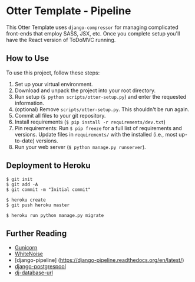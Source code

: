 # Otter Template - Pipeline

This Otter Template uses `django-compressor` for managing complicated
front-ends that employ SASS, JSX, etc. Once you complete setup you'll
have the React version of ToDoMVC running.

## How to Use

To use this project, follow these steps:

1. Set up your virtual environment.
2. Download and unpack the project into your root directory.
3. Run setup (`$ python scripts/otter-setup.py`) and enter the requested
   information.
4. (optional) Remove `scripts/otter-setup.py`. This shouldn't be run
   again.
5. Commit all files to your git repository.
6. Install requirements (`$ pip install -r requirements/dev.txt`)
7. Pin requirements: Run `$ pip freeze` for a full list of requirements
   and versions. Update files in `requirements/` with the installed
   (i.e., most up-to-date) versions.
6. Run your web server (`$ python manage.py runserver`).

## Deployment to Heroku

    $ git init
    $ git add -A
    $ git commit -m "Initial commit"

    $ heroku create
    $ git push heroku master

    $ heroku run python manage.py migrate

## Further Reading

- [Gunicorn](https://warehouse.python.org/project/gunicorn/)
- [WhiteNoise](https://warehouse.python.org/project/whitenoise/)
- [django-pipeline] (https://django-pipeline.readthedocs.org/en/latest/)
- [django-postgrespool](https://warehouse.python.org/project/django-postgrespool/)
- [dj-database-url](https://warehouse.python.org/project/dj-database-url/)
